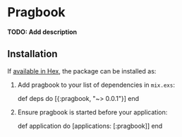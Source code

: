 # Pragbook

**TODO: Add description**

## Installation

If [available in Hex](https://hex.pm/docs/publish), the package can be installed as:

  1. Add pragbook to your list of dependencies in `mix.exs`:

        def deps do
          [{:pragbook, "~> 0.0.1"}]
        end

  2. Ensure pragbook is started before your application:

        def application do
          [applications: [:pragbook]]
        end

